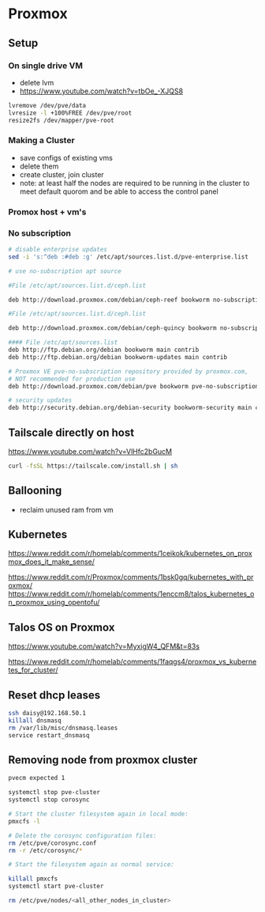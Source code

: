 # Proxmox



## Setup

### On single drive VM
- delete lvm
- https://www.youtube.com/watch?v=tbOe_-XJQS8
```sh
lvremove /dev/pve/data
lvresize -l +100%FREE /dev/pve/root
resize2fs /dev/mapper/pve-root
```

### Making a Cluster
- save configs of existing vms
- delete them
- create cluster, join cluster 
- note: at least half the nodes are required to be running in the cluster to meet default quorom and be able to access the control panel
### Promox host + vm's

### No subscription
```sh
# disable enterprise updates
sed -i 's:^deb :#deb :g' /etc/apt/sources.list.d/pve-enterprise.list

# use no-subscription apt source

#File /etc/apt/sources.list.d/ceph.list

deb http://download.proxmox.com/debian/ceph-reef bookworm no-subscription

#File /etc/apt/sources.list.d/ceph.list

deb http://download.proxmox.com/debian/ceph-quincy bookworm no-subscription

#### File /etc/apt/sources.list
deb http://ftp.debian.org/debian bookworm main contrib
deb http://ftp.debian.org/debian bookworm-updates main contrib

# Proxmox VE pve-no-subscription repository provided by proxmox.com,
# NOT recommended for production use
deb http://download.proxmox.com/debian/pve bookworm pve-no-subscription

# security updates
deb http://security.debian.org/debian-security bookworm-security main contrib
```

## Tailscale directly on host
https://www.youtube.com/watch?v=VlHfc2bGucM

```sh
curl -fsSL https://tailscale.com/install.sh | sh
```

## Ballooning
- reclaim unused ram from vm


## Kubernetes 
https://www.reddit.com/r/homelab/comments/1ceikok/kubernetes_on_proxmox_does_it_make_sense/

https://www.reddit.com/r/Proxmox/comments/1bsk0gq/kubernetes_with_proxmox/
https://www.reddit.com/r/homelab/comments/1enccm8/talos_kubernetes_on_proxmox_using_opentofu/



## Talos OS on Proxmox
https://www.youtube.com/watch?v=MyxigW4_QFM&t=83s


https://www.reddit.com/r/homelab/comments/1faqgs4/proxmox_vs_kubernetes_for_cluster/




## Reset dhcp leases 
```sh
ssh daisy@192.168.50.1
killall dnsmasq
rm /var/lib/misc/dnsmasq.leases
service restart_dnsmasq
```


## Removing node from proxmox cluster
```sh
pvecm expected 1

systemctl stop pve-cluster
systemctl stop corosync

# Start the cluster filesystem again in local mode:
pmxcfs -l

# Delete the corosync configuration files:
rm /etc/pve/corosync.conf
rm -r /etc/corosync/*

# Start the filesystem again as normal service:

killall pmxcfs
systemctl start pve-cluster

rm /etc/pve/nodes/<all_other_nodes_in_cluster>
```
